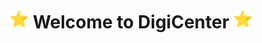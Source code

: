 <h1 align="center">
<img src="./star.svg" alt="star" width="30"/>
Welcome to <b>DigiCenter</b>
<img src="./star.svg" alt="star" width="30"/>
</h1>